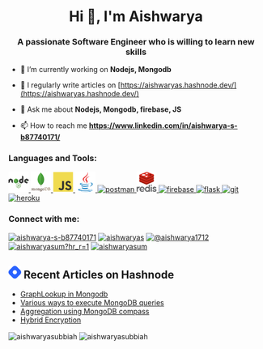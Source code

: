 <h1 align="center">Hi 👋, I'm Aishwarya</h1>
<h3 align="center">A passionate Software Engineer who is willing to learn new skills</h3>

- 🔭 I’m currently working on **Nodejs, Mongodb**

- 📝 I regularly write articles on [https://aishwaryas.hashnode.dev/](https://aishwaryas.hashnode.dev/)

- 💬 Ask me about **Nodejs, Mongodb, firebase, JS**

- 📫 How to reach me **https://www.linkedin.com/in/aishwarya-s-b87740171/**


<h3 align="left">Languages and Tools:</h3>
<p align="left"> 
    <a href="https://nodejs.org" target="_blank" rel="noreferrer"> 
  <img src="https://raw.githubusercontent.com/devicons/devicon/master/icons/nodejs/nodejs-original-wordmark.svg" alt="nodejs" width="40" height="40"/> </a> 
    <a href="https://www.mongodb.com/" target="_blank" rel="noreferrer"> 
            <img src="https://raw.githubusercontent.com/devicons/devicon/master/icons/mongodb/mongodb-original-wordmark.svg" alt="mongodb" width="40" height="40"/> </a> 
    <a href="https://developer.mozilla.org/en-US/docs/Web/JavaScript" target="_blank" rel="noreferrer"> 
          <img src="https://raw.githubusercontent.com/devicons/devicon/master/icons/javascript/javascript-original.svg" alt="javascript" width="40" height="40"/> </a> 
<a href="https://www.java.com" target="_blank" rel="noreferrer"> 
        <img src="https://raw.githubusercontent.com/devicons/devicon/master/icons/java/java-original.svg" alt="java" width="40" height="40"/> </a> 
    <a href="https://postman.com" target="_blank" rel="noreferrer">             
                <img src="https://www.vectorlogo.zone/logos/getpostman/getpostman-icon.svg" alt="postman" width="40" height="40"/> </a> 
  <a href="https://redis.io" target="_blank" rel="noreferrer"> 
                  <img src="https://raw.githubusercontent.com/devicons/devicon/master/icons/redis/redis-original-wordmark.svg" alt="redis" width="40" height="40"/> </a>
  
  <a href="https://firebase.google.com/" target="_blank" rel="noreferrer"> 
  <img src="https://www.vectorlogo.zone/logos/firebase/firebase-icon.svg" alt="firebase" width="40" height="40"/> </a> 
  <a href="https://flask.palletsprojects.com/" target="_blank" rel="noreferrer"> 
  <img src="https://www.vectorlogo.zone/logos/pocoo_flask/pocoo_flask-icon.svg" alt="flask" width="40" height="40"/> </a> 
  <a href="https://git-scm.com/" target="_blank" rel="noreferrer"> 
    <img src="https://www.vectorlogo.zone/logos/git-scm/git-scm-icon.svg" alt="git" width="40" height="40"/> </a> 
  <a href="https://heroku.com" target="_blank" rel="noreferrer"> 
      <img src="https://www.vectorlogo.zone/logos/heroku/heroku-icon.svg" alt="heroku" width="40" height="40"/> </a> 
  
 </p>


<h3 align="left">Connect with me:</h3>
<p align="left">
<a href="https://linkedin.com/in/aishwarya-s-b87740171" target="blank"><img align="center" src="https://raw.githubusercontent.com/rahuldkjain/github-profile-readme-generator/master/src/images/icons/Social/linked-in-alt.svg" alt="aishwarya-s-b87740171" height="30" width="40" /></a>
<a href="https://aishwaryas.hashnode.dev/" target="blank"><img align="center" src="https://raw.githubusercontent.com/rahuldkjain/github-profile-readme-generator/master/src/images/icons/Social/hashnode.svg" alt="aishwaryas" height="30" width="40" /></a>
<a href="https://medium.com/@aishwarya1712" target="blank"><img align="center" src="https://raw.githubusercontent.com/rahuldkjain/github-profile-readme-generator/master/src/images/icons/Social/medium.svg" alt="@aishwarya1712" height="30" width="40" /></a>
<a href="https://www.hackerrank.com/aishwaryasum?hr_r=1" target="blank"><img align="center" src="https://raw.githubusercontent.com/rahuldkjain/github-profile-readme-generator/master/src/images/icons/Social/hackerrank.svg" alt="aishwaryasum?hr_r=1" height="30" width="40" /></a>
<a href="https://auth.geeksforgeeks.org/user/aishwaryasum" target="blank"><img align="center" src="https://raw.githubusercontent.com/rahuldkjain/github-profile-readme-generator/master/src/images/icons/Social/geeks-for-geeks.svg" alt="aishwaryasum" height="30" width="40" /></a>
</p>

## <a href="https://aishwaryas.hashnode.dev/"><img src="https://github.com/aishwaryasubbiah/aishwaryasubbiah/blob/main/hashnode.png" title="Hashnode" alt="Hashnode" width="25"/></a>   Recent Articles on Hashnode    
<!-- HASHNODE_ARTICLES:START -->
- [GraphLookup in Mongodb](https://aishwaryas.hashnode.dev/graphlookup-in-mongodb)
- [Various ways to execute MongoDB queries](https://aishwaryas.hashnode.dev/various-ways-to-execute-mongodb-queries)
- [Aggregation using MongoDB compass](https://aishwaryas.hashnode.dev/aggregation-using-mongodb-compass)
- [Hybrid Encryption](https://aishwaryas.hashnode.dev/hybrid-encryption)
<!-- HASHNODE_ARTICLES:END -->

<!--
## <a href="https://auth.geeksforgeeks.org/user/aishwaryasum/articles/"><img src="https://github.com/FrancescoXX/FrancescoXX/blob/main/dev-black.png" title="GFG" alt="GFG" width="25"/></a>   Recent Articles on GeeksforGeeks    -->
 <!-- GFG-BLOG-LIST:START -->
<!-- GFG-BLOG-LIST:END -->


<p>
    <img align="center" src="https://github-readme-streak-stats.herokuapp.com/?user=aishwaryasubbiah&" alt="aishwaryasubbiah" />
    <img align="center" src="https://github-readme-stats.vercel.app/api/top-langs?username=aishwaryasubbiah&show_icons=true&locale=en&layout=compact" alt="aishwaryasubbiah" />
</p>
